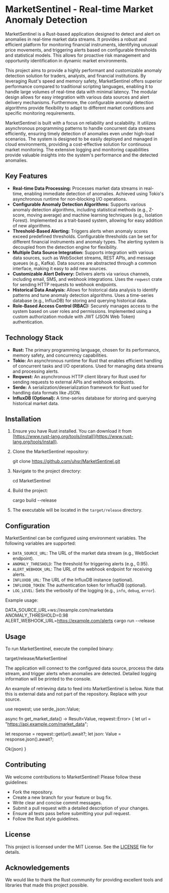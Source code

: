 # MarketSentinel - Real-time Market Anomaly Detection

MarketSentinel is a Rust-based application designed to detect and alert on anomalies in real-time market data streams. It provides a robust and efficient platform for monitoring financial instruments, identifying unusual price movements, and triggering alerts based on configurable thresholds and statistical models. This allows for proactive risk management and opportunity identification in dynamic market environments.

This project aims to provide a highly performant and customizable anomaly detection solution for traders, analysts, and financial institutions. By leveraging Rust's speed and memory safety, MarketSentinel offers superior performance compared to traditional scripting languages, enabling it to handle large volumes of real-time data with minimal latency. The modular design allows for easy integration with various data sources and alert delivery mechanisms. Furthermore, the configurable anomaly detection algorithms provide flexibility to adapt to different market conditions and specific monitoring requirements.

MarketSentinel is built with a focus on reliability and scalability. It utilizes asynchronous programming patterns to handle concurrent data streams efficiently, ensuring timely detection of anomalies even under high-load scenarios. The system is designed to be easily deployed and managed in cloud environments, providing a cost-effective solution for continuous market monitoring. The extensive logging and monitoring capabilities provide valuable insights into the system's performance and the detected anomalies.

## Key Features

*   **Real-time Data Processing:** Processes market data streams in real-time, enabling immediate detection of anomalies. Achieved using Tokio's asynchronous runtime for non-blocking I/O operations.
*   **Configurable Anomaly Detection Algorithms:** Supports various anomaly detection algorithms, including statistical methods (e.g., Z-score, moving average) and machine learning techniques (e.g., Isolation Forest). Implemented as a trait-based system, allowing for easy addition of new algorithms.
*   **Threshold-Based Alerting:** Triggers alerts when anomaly scores exceed predefined thresholds. Configurable thresholds can be set for different financial instruments and anomaly types. The alerting system is decoupled from the detection engine for flexibility.
*   **Multiple Data Source Integration:** Supports integration with various data sources, such as WebSocket streams, REST APIs, and message queues (e.g., Kafka). Data sources are abstracted through a common interface, making it easy to add new sources.
*   **Customizable Alert Delivery:** Delivers alerts via various channels, including email, SMS, and webhook integrations. Uses the `reqwest` crate for sending HTTP requests to webhook endpoints.
*   **Historical Data Analysis:** Allows for historical data analysis to identify patterns and tune anomaly detection algorithms. Uses a time-series database (e.g., InfluxDB) for storing and querying historical data.
*   **Role-Based Access Control (RBAC):** Securely manages access to the system based on user roles and permissions. Implemented using a custom authorization module with JWT (JSON Web Token) authentication.

## Technology Stack

*   **Rust:** The primary programming language, chosen for its performance, memory safety, and concurrency capabilities.
*   **Tokio:** An asynchronous runtime for Rust that enables efficient handling of concurrent tasks and I/O operations. Used for managing data streams and processing alerts.
*   **Reqwest:** An asynchronous HTTP client library for Rust used for sending requests to external APIs and webhook endpoints.
*   **Serde:** A serialization/deserialization framework for Rust used for handling data formats like JSON.
*   **InfluxDB (Optional):** A time-series database for storing and querying historical market data.

## Installation

1.  Ensure you have Rust installed. You can download it from [https://www.rust-lang.org/tools/install](https://www.rust-lang.org/tools/install).
2.  Clone the MarketSentinel repository:

    git clone https://github.com/uhsr/MarketSentinel.git
3.  Navigate to the project directory:

    cd MarketSentinel
4.  Build the project:

    cargo build --release
5.  The executable will be located in the `target/release` directory.

## Configuration

MarketSentinel can be configured using environment variables. The following variables are supported:

*   `DATA_SOURCE_URL`: The URL of the market data stream (e.g., WebSocket endpoint).
*   `ANOMALY_THRESHOLD`: The threshold for triggering alerts (e.g., 0.95).
*   `ALERT_WEBHOOK_URL`: The URL of the webhook endpoint for receiving alerts.
*   `INFLUXDB_URL`: The URL of the InfluxDB instance (optional).
*   `INFLUXDB_TOKEN`: The authentication token for InfluxDB (optional).
*   `LOG_LEVEL`: Sets the verbosity of the logging (e.g., `info`, `debug`, `error`).

Example usage:

DATA_SOURCE_URL=ws://example.com/marketdata ANOMALY_THRESHOLD=0.98 ALERT_WEBHOOK_URL=https://example.com/alerts cargo run --release

## Usage

To run MarketSentinel, execute the compiled binary:

target/release/MarketSentinel

The application will connect to the configured data source, process the data stream, and trigger alerts when anomalies are detected. Detailed logging information will be printed to the console.

An example of retrieving data to feed into MarketSentinel is below. Note that this is external data and not part of the repository. Replace with your source.

use reqwest;
use serde_json::Value;

async fn get_market_data() -> Result<Value, reqwest::Error> {
let url = "https://api.example.com/market_data";

let response = reqwest::get(url).await?;
let json: Value = response.json().await?;

Ok(json)
}

## Contributing

We welcome contributions to MarketSentinel! Please follow these guidelines:

*   Fork the repository.
*   Create a new branch for your feature or bug fix.
*   Write clear and concise commit messages.
*   Submit a pull request with a detailed description of your changes.
*   Ensure all tests pass before submitting your pull request.
*   Follow the Rust style guidelines.

## License

This project is licensed under the MIT License. See the [LICENSE](https://github.com/uhsr/MarketSentinel/blob/main/LICENSE) file for details.

## Acknowledgements

We would like to thank the Rust community for providing excellent tools and libraries that made this project possible.